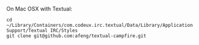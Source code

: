 On Mac OSX with Textual:

    cd ~/Library/Containers/com.codeux.irc.textual/Data/Library/Application Support/Textual IRC/Styles
    git clone git@github.com:afeng/textual-campfire.git
